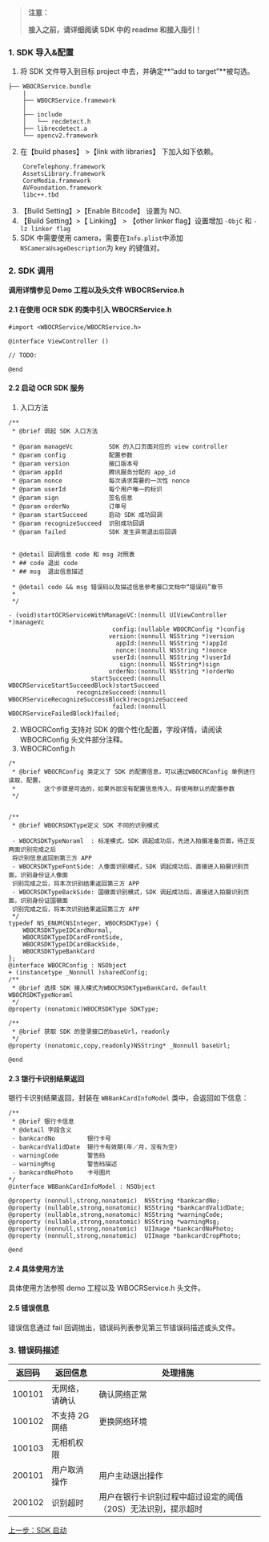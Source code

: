 > **注意：**
>
> **接入之前，请详细阅读 SDK 中的 readme 和接入指引！**

### 1. SDK 导入&配置
1.  将 SDK 文件导入到目标 project 中去，并确定**“add to target”**被勾选。
```
├── WBOCRService.bundle
	|
	├── WBOCRService.framework
	│   
	├── include
	│   └── recdetect.h
	├── librecdetect.a
	└── opencv2.framework
```
2. 在【build phases】 >【link with libraries】 下加入如下依赖。
```
	CoreTelephony.framework
	AssetsLibrary.framework
	CoreMedia.framework
	AVFoundation.framework
	libc++.tbd
```
3. 【Build Setting】>【Enable Bitcode】 设置为 NO.
4. 【Build Setting】>【 Linking】 > 【other linker flag】设置增加 `-ObjC` 和 `-lz linker flag`
5. SDK 中需要使用 camera，需要在` Info.plist `中添加 `NSCameraUsageDescription`为 key 的键值对。

### 2. SDK 调用
**调用详情参见 Demo 工程以及头文件 WBOCRService.h**
#### 2.1 在使用 OCR SDK 的类中引入 WBOCRService.h
```
#import <WBOCRService/WBOCRService.h>
 
@interface ViewController ()
 
// TODO:
 
@end
```
#### 2.2 启动 OCR SDK 服务
1. 入口方法
```
/**
 * @brief 调起 SDK 入口方法
 
 * @param manageVc          SDK 的入口页面对应的 view controller
 * @param config            配置参数
 * @param version           接口版本号
 * @param appId             腾讯服务分配的 app_id
 * @param nonce             每次请求需要的一次性 nonce
 * @param userId            每个用户唯一的标识
 * @param sign              签名信息
 * @param orderNo           订单号
 * @param startSucceed      启动 SDK 成功回调
 * @param recognizeSucceed  识别成功回调
 * @param failed            SDK 发生异常退出后回调
 
 
 * @detail 回调信息 code 和 msg 对照表
 * ## code 退出 code
 * ## msg  退出信息描述
 
 * @detail code && msg 错误码以及描述信息参考接口文档中“错误码”章节
 *
 */

- (void)startOCRServiceWithManageVC:(nonnull UIViewController *)manageVc
                             config:(nullable WBOCRConfig *)config
                            version:(nonnull NSString *)version
                              appId:(nonnull NSString *)appId
                              nonce:(nonnull NSString *)nonce
                             userId:(nonnull NSString *)userId
                               sign:(nonnull NSString*)sign
                            orderNo:(nonnull NSString *)orderNo
                       startSucceed:(nonnull WBOCRServiceStartSucceedBlock)startSucceed
                   recognizeSucceed:(nonnull WBOCRServiceRecognizeSuccessBlock)recognizeSucceed
                             failed:(nonnull WBOCRServiceFailedBlock)failed;
```

2. WBOCRConfig 支持对 SDK 的做个性化配置，字段详情，请阅读 WBOCRConfig 头文件部分注释。
3. WBOCRConfig.h
```
/*
 * @brief WBOCRConfig 类定义了 SDK 的配置信息，可以通过WBOCRConfig 单例进行读取、配置，
 *        这个步骤是可选的，如果外部没有配置信息传入，将使用默认的配置参数
 */


/**
 * @brief WBOCRSDKType定义 SDK 不同的识别模式
 
 - WBOCRSDKTypeNoraml  : 标准模式，SDK 调起成功后，先进入拍摄准备页面，待正反两面识别完成之后
 将识别信息返回到第三方 APP
 - WBOCRSDKTypeFontSide: 人像面识别模式，SDK 调起成功后，直接进入拍摄识别页面，识别身份证人像面
 识别完成之后，将本次识别结果返回第三方 APP
 - WBOCRSDKTypeBackSide: 国徽面识别模式，SDK 调起成功后，直接进入拍摄识别页面，识别身份证国徽面
 识别完成之后，将本次识别结果返回第三方 APP
 */
typedef NS_ENUM(NSInteger, WBOCRSDKType) {
    WBOCRSDKTypeIDCardNormal,
    WBOCRSDKTypeIDCardFrontSide,
    WBOCRSDKTypeIDCardBackSide,
    WBOCRSDKTypeBankCard
};
@interface WBOCRConfig : NSObject
+ (instancetype _Nonnull )sharedConfig;
/**
 * @brief 选择 SDK 接入模式为WBOCRSDKTypeBankCard，default WBOCRSDKTypeNoraml
 */
@property (nonatomic)WBOCRSDKType SDKType;

/**
 * @brief 获取 SDK 的登录接口的baseUrl，readonly
 */
@property (nonatomic,copy,readonly)NSString* _Nonnull baseUrl;

@end
```

#### 2.3  银行卡识别结果返回
银行卡识别结果返回，封装在 `WBBankCardInfoModel` 类中，会返回如下信息：

```
/**
 * @brief 银行卡信息
 * @detail 字段含义
 - bankcardNo         银行卡号
 - bankcardValidDate  银行卡有效期(年／月，没有为空)
 - warningCode        警告码
 - warningMsg         警告码描述
 - bankcardNoPhoto    卡号图片
*/
@interface WBBankCardInfoModel : NSObject

@property (nonnull,strong,nonatomic)  NSString *bankcardNo;
@property (nullable,strong,nonatomic) NSString *bankcardValidDate;
@property (nullable,strong,nonatomic) NSString *warningCode;
@property (nullable,strong,nonatomic) NSString *warningMsg;
@property (nonnull,strong,nonatomic)  UIImage *bankcardNoPhoto;
@property (nonnull,strong,nonatomic)  UIImage *bankcardCropPhoto;

@end
```

#### 2.4 具体使用方法
具体使用方法参照 demo 工程以及 WBOCRService.h 头文件。
#### 2.5 错误信息
错误信息通过 fail 回调抛出，错误码列表参见第三节错误码描述或头文件。

### 3. 错误码描述
| 返回码    | 返回信息      | 处理措施                             |
| ------ | --------- | -------------------------------- |
| 100101 | 无网络，请确认   | 确认网络正常                           |
| 100102 | 不支持 2G 网络 | 更换网络环境                           |
| 100103 | 无相机权限     |                                  |
| 200101 | 用户取消操作    | 用户主动退出操作                         |
| 200102 | 识别超时      | 用户在银行卡识别过程中超过设定的阈值（20S）无法识别，提示超时 |

[上一步：SDK 启动](http://tce.fsphere.cn/document/product/655/13858)